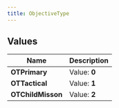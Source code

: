 ```yaml
---
title: ObjectiveType
---
```


## Values
| Name | Description |
| ---- | ----------- |
| **OTPrimary** | Value: **0** |
| **OTTactical** | Value: **1** |
| **OTChildMisson** | Value: **2** |

